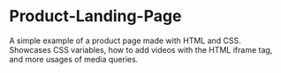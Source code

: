 # Product-Landing-Page

A simple example of a product page made with HTML and CSS.<br>
Showcases CSS variables, how to add videos with the HTML iframe tag, and more usages of media queries.
